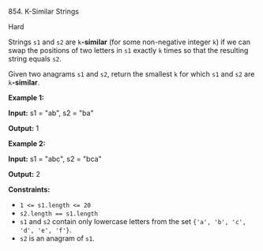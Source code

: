 ﻿854\. K-Similar Strings

Hard

Strings `s1` and `s2` are `k`**\-similar** (for some non-negative integer `k`) if we can swap the positions of two letters in `s1` exactly `k` times so that the resulting string equals `s2`.

Given two anagrams `s1` and `s2`, return the smallest `k` for which `s1` and `s2` are `k`**\-similar**.

**Example 1:**

**Input:** s1 = "ab", s2 = "ba"

**Output:** 1

**Example 2:**

**Input:** s1 = "abc", s2 = "bca"

**Output:** 2

**Constraints:**

*   `1 <= s1.length <= 20`
*   `s2.length == s1.length`
*   `s1` and `s2` contain only lowercase letters from the set `{'a', 'b', 'c', 'd', 'e', 'f'}`.
*   `s2` is an anagram of `s1`.